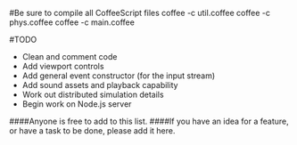 #Be sure to compile all CoffeeScript files
    coffee -c util.coffee
    coffee -c phys.coffee
    coffee -c main.coffee

#TODO
  * Clean and comment code
  * Add viewport controls
  * Add general event constructor (for the input stream)
  * Add sound assets and playback capability 
  * Work out distributed simulation details
  * Begin work on Node.js server

####Anyone is free to add to this list.
####If you have an idea for a feature, or have a task to be done, please add it here.
